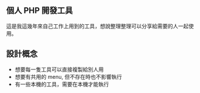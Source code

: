 個人 PHP 開發工具
------------------
這是我這幾年來自己工作上用到的工具，想說整理整理可以分享給需要的人一起使用。<br />


設計概念
--------
* 想要每一隻工具可以直接複製給別人用
* 想要有共用的 menu, 但不存在時也不影響執行
* 有一些本機的工具，需要在本機才能執行
